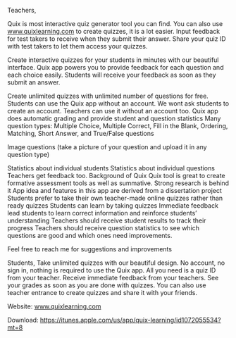 Teachers,

Quix is most interactive quiz generator tool you can find.
You can also use www.quixlearning.com to create quizzes, it is a lot easier.
Input feedback for test takers to receive when they submit their answer.
Share your quiz ID with test takers to let them access your quizzes.

Create interactive quizzes for your students in minutes with our beautiful interface.
Quix app powers you to provide feedback for each question and each choice easily. Students will receive your feedback as soon as they submit an answer.

Create unlimited quizzes with unlimited number of questions for free.
Students can use the Quix app without an account. We wont ask students to create an account.
Teachers can use it without an account too.
Quix app does automatic grading and provide student and question statistics
Many question types: Multiple Choice, Multiple Correct, Fill in the Blank, Ordering, Matching, Short Answer, and True/False questions

Image questions (take a picture of your question and upload it in any question type)

Statistics about individual students
Statistics about individual questions
Teachers get feedback too.
Background of Quix
Quix tool is great to create formative assessment tools as well as summative.
Strong research is behind it
App idea and features in this app are derived from a dissertation project
Students prefer to take their own teacher-made online quizzes rather than ready quizzes
Students can learn by taking quizzes
Immediate feedback lead students to learn correct information and reinforce students’ understanding
Teachers should receive student results to track their progress
Teachers should receive question statistics to see which questions are good and which ones need improvements.

Feel free to reach me for suggestions and improvements

Students,
Take unlimited quizzes with our beautiful design. No account, no sign in, nothing is required to use the Quix app. All you need is a quiz ID from your teacher. Receive immediate feedback from your teachers. See your grades as soon as you are done with quizzes.
You can also use teacher entrance to create quizzes and share it with your friends.

Website: www.quixlearning.com

Download: https://itunes.apple.com/us/app/quix-learning/id1072055534?mt=8
